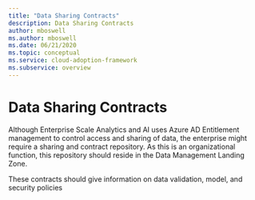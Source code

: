 ```yaml
---
title: "Data Sharing Contracts"
description: Data Sharing Contracts
author: mboswell
ms.author: mboswell
ms.date: 06/21/2020
ms.topic: conceptual
ms.service: cloud-adoption-framework
ms.subservice: overview
---
```


# Data Sharing Contracts

Although Enterprise Scale Analytics and AI uses Azure AD Entitlement management to control access and sharing of data, the enterprise might require a sharing and contract repository. As this is an organizational function, this repository should reside in the Data Management Landing Zone.

These contracts should give information on data validation, model, and security policies
